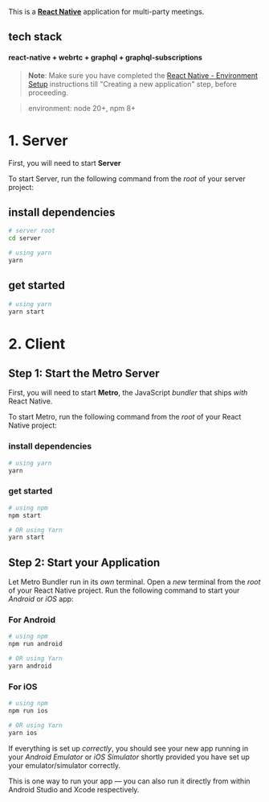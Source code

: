 This is a [**React Native**](https://reactnative.dev) application for multi-party meetings.

## tech stack
#### react-native + webrtc + graphql + graphql-subscriptions


>**Note**: Make sure you have completed the [React Native - Environment Setup](https://reactnative.dev/docs/environment-setup) instructions till "Creating a new application" step, before proceeding.

> environment: node 20+, npm 8+

# 1. Server

First, you will need to start **Server**

To start Server, run the following command from the _root_ of your server project:

## install dependencies

```bash
# server root
cd server

# using yarn
yarn
```

## get started

```bash
# using yarn
yarn start
```

# 2. Client

## Step 1: Start the Metro Server

First, you will need to start **Metro**, the JavaScript _bundler_ that ships _with_ React Native.

To start Metro, run the following command from the _root_ of your React Native project:

### install dependencies

```bash
# using yarn
yarn
```

### get started
```bash
# using npm
npm start

# OR using Yarn
yarn start
```

## Step 2: Start your Application

Let Metro Bundler run in its _own_ terminal. Open a _new_ terminal from the _root_ of your React Native project. Run the following command to start your _Android_ or _iOS_ app:

### For Android

```bash
# using npm
npm run android

# OR using Yarn
yarn android
```

### For iOS

```bash
# using npm
npm run ios

# OR using Yarn
yarn ios
```

If everything is set up _correctly_, you should see your new app running in your _Android Emulator_ or _iOS Simulator_ shortly provided you have set up your emulator/simulator correctly.

This is one way to run your app — you can also run it directly from within Android Studio and Xcode respectively.


